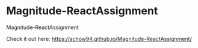# Magnitude-ReactAssignment
Magnitude-ReactAssignment

Check it out here: https://schow94.github.io/Magnitude-ReactAssignment/
